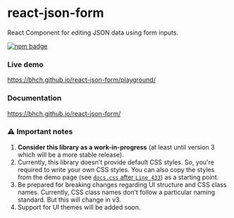 # react-json-form

React Component for editing JSON data using form inputs.

[![npm badge](https://img.shields.io/npm/v/@bhch/react-json-form?color=brightgreen&logo=npm&style=flat-square)][npm]

### Live demo

https://bhch.github.io/react-json-form/playground/

### Documentation

https://bhch.github.io/react-json-form/

###  ⚠️ Important notes

 1. **Consider this library as a work-in-progress** (at least until version 3 which will be a more stable release).
 2. Currently, this library doesn't provide default CSS styles. So, you're required to write
 your own CSS styles. You can also copy the styles from the demo page (see [`docs.css` after `Line 433`](https://github.com/bhch/react-json-form/blob/master/docs/static/css/docs.css#L433)) as a starting point.
 3. Be prepared for breaking changes regarding UI structure and CSS class names. Currently, CSS class names don't
 follow a particular naming standard. But this will change in v3.
 4. Support for UI themes will be added soon.

[npm]: https://www.npmjs.com/package/@bhch/react-json-form/
